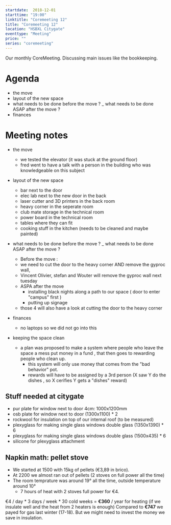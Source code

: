 ```yaml
---
startdate:  2018-12-01
starttime: "19:00"
linktitle: "Coremeeting 12"
title: "Coremeeting 12"
location: "HSBXL Citygate"
eventtype: "Meeting"
price: ""
series: "coremeeting"
---
```


Our monthly CoreMeeting. Discussing main issues like the bookkeeping.

# Agenda 
- the move 
- layout of the new space 
- what needs to be done before the move ?
_ what needs to be done ASAP after the move ?
- finances

# Meeting notes
- the move
  - we tested the elevator (it was stuck at the ground floor) 
  - fred went to have a talk with a person in the building who was knowledgeable on this subject

- layout of the new space
  - bar next to the door 
  - elec lab next to the new door in the back 
  - laser cutter and 3D printers in the back room 
  - heavy corner in the seperate room 
  - club mate storage in the technical room 
  - power board in the technical room 
  - tables where they can fit 
  - cooking stuff in the kitchen (needs to be cleaned and maybe painted) 

- what needs to be done before the move ? _ what needs to be done ASAP after the move ?
  - Before the move :
  - we need to cut the door to the heavy corner AND remove the gyproc wall, 
  - Vincent Olivier, stefan and Wouter will remove the gyproc wall next tuesday
  - ASPA after the move 
    - installing black nights along a path to our space ( door to enter "campus" first ) 
    - putting up signage 
  -  those 4 will also have a look at cutting the door to the heavy corner 

- finances
  - no laptops so we did not go into this 

- keeping the space clean 
  - a plan was proposed to make a system where people who leave the space a mess put money in a fund , that then goes to rewarding people who clean up. 
    - this system will only use money that comes from the "bad behavior" pot. 
    - rewards will have to be assigned by a 3rd person (X saw Y do the dishes , so X cerifies Y gets a "dishes" reward) 





## Stuff needed at citygate

- pur plate for window next to door 4cm: 1000x1200mm
- osb plate for window next to door (1300x1100) * 2
- rockwool for insulation on top of our internal roof (to be measured)
- plexyglass for making single glass windows double glass (1350x1390) * 6
- plexyglass for making single glass windows double glass (1500x435) * 6
- silicone for plexyglass attachment


## Napkin math: pellet stove
- We started at 1500 with 15kg of pellets (€3,89 in brico).
- At 2200 we almost ran out of pellets (2 stoves on full power all the time)
- The room temprature was around 19° all the time, outside temperature around 10°
  - 7 hours of heat with 2 stoves full power for €4.

€4 / day  * 3 days / week * 30 cold weeks = **€360** / year for heating (if we insulate well and the heat from 2 heaters is enough)
Compared to **€747** we payed for gas last winter (17-18).
But we might need to invest the money we save in insulation.
